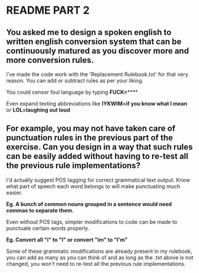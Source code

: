 # README PART 2

## You asked me to design a spoken english to written english conversion system that can be continuously matured as you discover more and more conversion rules.

I've made the code work with the 'Replacement Rulebook.txt' for that very reason. You can add or subtract rules as per
your liking.

You could censor foul language by typing **FUCK=****** 

Even expand texting abbreviations like **IYKWIM=if you know what I mean** or **LOL=laughing out loud**

## For example, you may not have taken care of punctuation rules in the previous part of the exercise. Can you design in a way that such rules can be easily added without having to re-test all the previous rule implementations?

I'd actually suggest POS tagging for correct grammatical text output. Know what part of speech each word belongs to will make 
punctuating much easier. 

**Eg. A bunch of common nouns grouped in a sentence would need commas to separate them.**

Even without POS tags, simpler modifications to code can be made to punctuate certain words properly.

**Eg. Convert all "i" to "I" or convert "im" to "I'm"**

Some of these grammatic modifications are already present in my rulebook, you can add as many as you can think of and as long as 
the .txt above is not changed, you won't need to re-test all the previous rule implementations.

